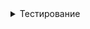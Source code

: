 <details Ссылки><summary>Тестирование</summary>

* [Чек-лист по тестированию HTML-верстки][testirovanie-html-verstki]
* [ISTQB Foundation Level][toolsqa_istqb] - статьи на тему тестирования

[testirovanie-html-verstki]: https://www.100up.ru/testirovanie-html-verstki/
[toolsqa_istqb]: https://www.toolsqa.com/software-testing/istqb-foundation-level/
</details>
